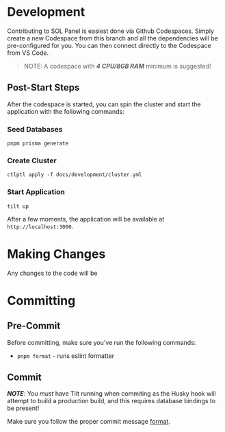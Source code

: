 # Development

Contributing to SOL Panel is easiest done via Github Codespaces.
Simply create a new Codespace from this branch and all the dependencies will be pre-configured for you.
You can then connect directly to the Codespace from VS Code.

> NOTE: A codespace with **_4 CPU/8GB RAM_** minimum is suggested!

## Post-Start Steps

After the codespace is started, you can spin the cluster and start the application with the following commands:

### Seed Databases

```terminal
pnpm prisma generate
```

### Create Cluster

```terminal
ctlptl apply -f docs/development/cluster.yml
```

### Start Application

`tilt up`

After a few moments, the application will be available at `http://localhost:3000`.

# Making Changes

Any changes to the code will be

# Committing

## Pre-Commit

Before committing, make sure you've run the following commands:

- `pnpm format` - runs eslint formatter

## Commit

**_NOTE_**: You _must_ have Tilt running when commiting as the Husky hook will attempt to build
a production build, and this requires database bindings to be present!

Make sure you follow the proper commit message [format](https://github.com/angular/angular/blob/main/CONTRIBUTING.md#-commit-message-format).
